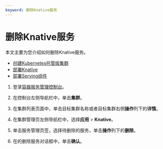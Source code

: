 ```yaml
---
keyword: 删除Knative服务
---
```


# 删除Knative服务

本文主要为您介绍如何删除Knative服务。

-   [创建Kubernetes托管版集群](/intl.zh-CN/Kubernetes集群用户指南/集群/创建集群/创建Kubernetes托管版集群.md)
-   [部署Knative](/intl.zh-CN/Kubernetes集群用户指南/Knative/Knative组件管理/一键部署Knative.md)
-   [部署Serving组件](/intl.zh-CN/Kubernetes集群用户指南/Knative/Knative组件管理/部署Knative组件.md)

1.  登录[容器服务管理控制台](https://cs.console.aliyun.com)。

2.  在控制台左侧导航栏中，单击**集群**。

3.  在集群列表页面中，单击目标集群名称或者目标集群右侧**操作**列下的**详情**。

4.  在集群管理页左侧导航栏中，选择**应用** \> **Knative**。

5.  单击服务管理页签，选择待删除的服务，单击**操作**列下的**删除**。

6.  在的删除服务对话框中，单击**确认**。


